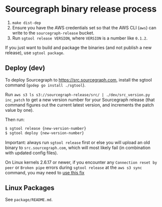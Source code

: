 # Sourcegraph binary release process

1. `make dist-dep`
2. Ensure you have the AWS credentials set so that the AWS CLI (`aws`) can write to the `sourcegraph-release` bucket.
3. Run `sgtool release VERSION`, where `VERSION` is a number like `0.1.2`.

If you just want to build and package the binaries (and not publish a new release), use `sgtool package`.

## Deploy (dev)

To deploy Sourcegraph to https://src.sourcegraph.com, install the sgtool command (`godep go install ./sgtool`).

Run `aws s3 ls s3://sourcegraph-release/src/ | ./dev/src_version.py inc_patch` to get a new version number for your Sourcegraph release (that command figures out the current latest version, and increments the patch value by one).

Then run:

```bash
$ sgtool release {new-version-number}
$ sgtool deploy {new-version-number}
```

Important: always run `sgtool release` first or else you will upload an old binary to `src.sourcegraph.com`, which will most likely fail (in combination with updated config files).

On Linux kernels 2.6.17 or newer, if you encounter any `Connection reset by peer` or `Broken pipe` errors during `sgtool release` at the `aws s3 sync` command, you may need to [use this fix](http://scie.nti.st/2008/3/14/amazon-s3-and-connection-reset-by-peer/)

## Linux Packages

See `package/README.md`.
